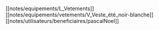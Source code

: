 [[notes/equipements/L_Vetements]] [[notes/equipements/vetements/V_Veste_été_noir-blanche]] [[notes/utilisateurs/beneficiaires/pascalNoel]]